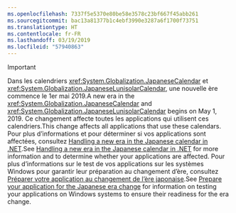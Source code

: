 ```yaml
---
ms.openlocfilehash: 7337f5e5370e80be58e3578c23bf667f45abb261
ms.sourcegitcommit: bac13a81377b1c4ebf3990e3287a6f1700f73751
ms.translationtype: HT
ms.contentlocale: fr-FR
ms.lasthandoff: 03/19/2019
ms.locfileid: "57940863"
---
```


> [!IMPORTANT]
>  <span data-ttu-id="e8c40-101">Dans les calendriers <xref:System.Globalization.JapaneseCalendar> et <xref:System.Globalization.JapaneseLunisolarCalendar>, une nouvelle ère commence le 1er mai 2019.</span><span class="sxs-lookup"><span data-stu-id="e8c40-101">A new era in the <xref:System.Globalization.JapaneseCalendar> and <xref:System.Globalization.JapaneseLunisolarCalendar> begins on May 1, 2019.</span></span> <span data-ttu-id="e8c40-102">Ce changement affecte toutes les applications qui utilisent ces calendriers.</span><span class="sxs-lookup"><span data-stu-id="e8c40-102">This change affects all applications that use these calendars.</span></span> <span data-ttu-id="e8c40-103">Pour plus d’informations et pour déterminer si vos applications sont affectées, consultez [Handling a new era in the Japanese calendar in .NET](https://devblogs.microsoft.com/dotnet/handling-a-new-era-in-the-japanese-calendar-in-net/).</span><span class="sxs-lookup"><span data-stu-id="e8c40-103">See [Handling a new era in the Japanese calendar in .NET](https://devblogs.microsoft.com/dotnet/handling-a-new-era-in-the-japanese-calendar-in-net/) for more information and to determine whether your applications are affected.</span></span> <span data-ttu-id="e8c40-104">Pour plus d’informations sur le test de vos applications sur les systèmes Windows pour garantir leur préparation au changement d’ère, consultez [Préparer votre application au changement de l’ère japonaise](/windows/uwp/design/globalizing/japanese-era-change).</span><span class="sxs-lookup"><span data-stu-id="e8c40-104">See [Prepare your application for the Japanese era change](/windows/uwp/design/globalizing/japanese-era-change) for information on testing your applications on Windows systems to ensure their readiness for the era change.</span></span>

